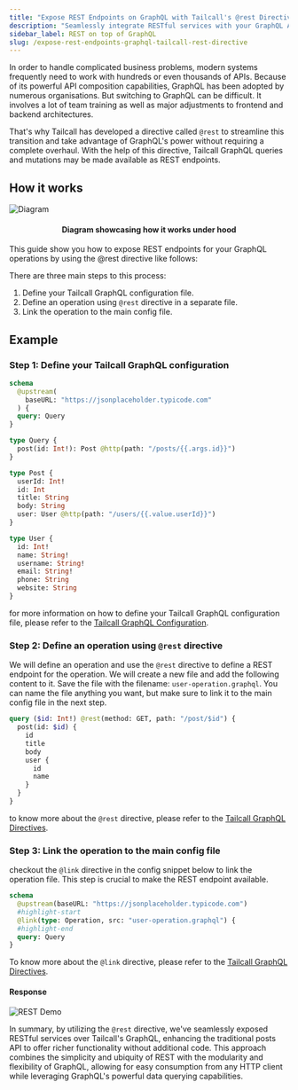 ```yaml
---
title: "Expose REST Endpoints on GraphQL with Tailcall's @rest Directive"
description: "Seamlessly integrate RESTful services with your GraphQL API using Tailcall's @rest directive. Learn how to expose REST endpoints on top of GraphQL, leveraging its power while maintaining compatibility with existing REST clients. Simplify API development and enhance flexibility with Tailcall."
sidebar_label: REST on top of GraphQL
slug: /expose-rest-endpoints-graphql-tailcall-rest-directive
---
```


In order to handle complicated business problems, modern systems frequently need to work with hundreds or even thousands of APIs. Because of its powerful API composition capabilities, GraphQL has been adopted by numerous organisations. But switching to GraphQL can be difficult. It involves a lot of team training as well as major adjustments to frontend and backend architectures.

That's why Tailcall has developed a directive called `@rest` to streamline this transition and take advantage of GraphQL's power without requiring a complete overhaul. With the help of this directive, Tailcall GraphQL queries and mutations may be made available as REST endpoints.

## How it works

![Diagram](/images/docs/rest-diagram.svg)

<h4 align="center">Diagram showcasing how it works under hood</h4>

This guide show you how to expose REST endpoints for your GraphQL operations by using the @rest directive like follows:

There are three main steps to this process:

1. Define your Tailcall GraphQL configuration file.
2. Define an operation using `@rest` directive in a separate file.
3. Link the operation to the main config file.

## Example

### Step 1: Define your Tailcall GraphQL configuration

```graphql
schema
  @upstream(
    baseURL: "https://jsonplaceholder.typicode.com"
  ) {
  query: Query
}

type Query {
  post(id: Int!): Post @http(path: "/posts/{{.args.id}}")
}

type Post {
  userId: Int!
  id: Int
  title: String
  body: String
  user: User @http(path: "/users/{{.value.userId}}")
}

type User {
  id: Int!
  name: String!
  username: String!
  email: String!
  phone: String
  website: String
}
```

for more information on how to define your Tailcall GraphQL configuration file, please refer to the [Tailcall GraphQL Configuration](/docs/getting-started-with-graphql-using-tailcall/#configuration).

### Step 2: Define an operation using `@rest` directive

We will define an operation and use the `@rest` directive to define a REST endpoint for the operation. We will create a new file and add the following content to it. Save the file with the
filename: `user-operation.graphql`. You can name the file anything you want, but make sure to link it to the main config file in the next step.

```graphql
query ($id: Int!) @rest(method: GET, path: "/post/$id") {
  post(id: $id) {
    id
    title
    body
    user {
      id
      name
    }
  }
}
```

to know more about the `@rest` directive, please refer to the [Tailcall GraphQL Directives](/docs/directives/#rest-directive).

### Step 3: Link the operation to the main config file

checkout the `@link` directive in the config snippet below to link the operation file. This step is crucial to make the REST endpoint available.

```graphql
schema
  @upstream(baseURL: "https://jsonplaceholder.typicode.com")
  #highlight-start
  @link(type: Operation, src: "user-operation.graphql") {
  #highlight-end
  query: Query
}
```

To know more about the `@link` directive, please refer to the [Tailcall GraphQL Directives](/docs/directives/#link-directive).

#### Response

![REST Demo](/images/docs/rest.png)

In summary, by utilizing the `@rest` directive, we've seamlessly exposed RESTful services over Tailcall's GraphQL, enhancing the traditional posts API to offer richer functionality without additional code. This approach combines the simplicity and ubiquity of REST with the modularity and flexibility of GraphQL, allowing for easy consumption from any HTTP client while leveraging GraphQL's powerful data querying capabilities.
